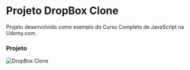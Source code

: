 # Projeto DropBox Clone

Projeto desenvolvido como exemplo do Curso Completo de JavaScript na Udemy.com.

### Projeto
![DropBox Clone](https://firebasestorage.googleapis.com/v0/b/hcode-com-br.appspot.com/o/DropBoxClone.jpg?alt=media&token=d59cad0c-440d-4516-88f2-da904b9bb443)
